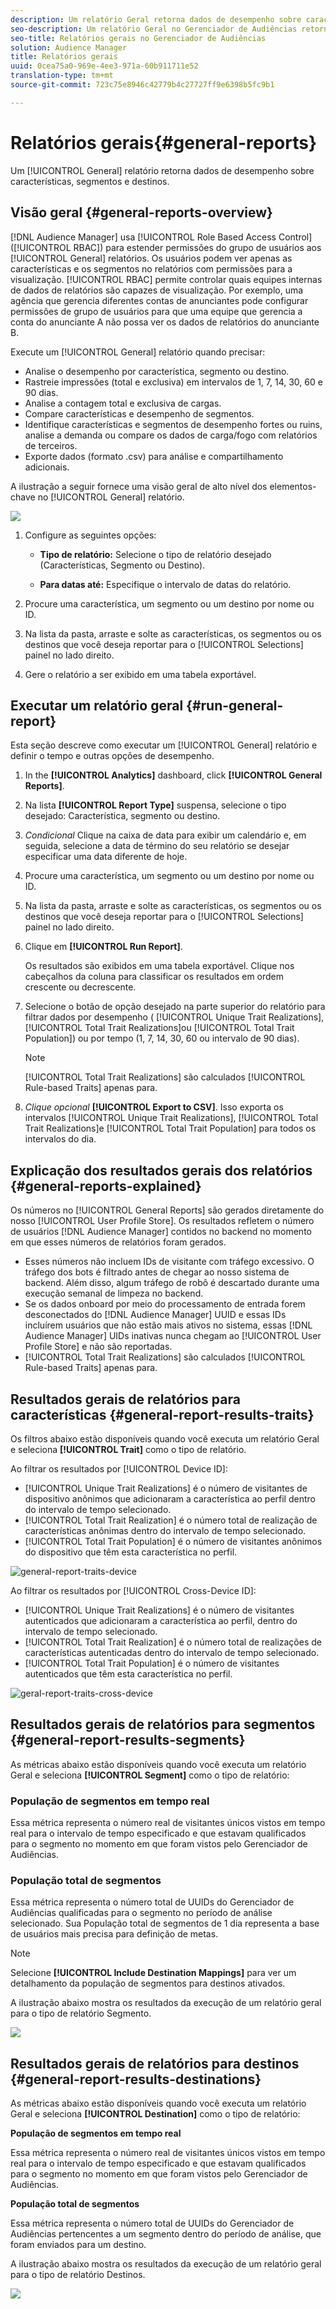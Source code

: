 ```yaml
---
description: Um relatório Geral retorna dados de desempenho sobre características, segmentos e destinos.
seo-description: Um relatório Geral no Gerenciador de Audiências retorna dados de desempenho sobre características, segmentos e destinos.
seo-title: Relatórios gerais no Gerenciador de Audiências
solution: Audience Manager
title: Relatórios gerais
uuid: 0cea75a0-969e-4ee3-971a-60b911711e52
translation-type: tm+mt
source-git-commit: 723c75e8946c42779b4c27727ff9e6398b5fc9b1

---
```



# Relatórios gerais{#general-reports}

Um [!UICONTROL General] relatório retorna dados de desempenho sobre características, segmentos e destinos.

## Visão geral {#general-reports-overview}

<!-- 

c_general_reports.xml

 -->

[!DNL Audience Manager] usa [!UICONTROL Role Based Access Control] ([!UICONTROL RBAC]) para estender permissões do grupo de usuários aos [!UICONTROL General] relatórios. Os usuários podem ver apenas as características e os segmentos no relatórios com permissões para a visualização. [!UICONTROL RBAC] permite controlar quais equipes internas de dados de relatórios são capazes de visualização. Por exemplo, uma agência que gerencia diferentes contas de anunciantes pode configurar permissões de grupo de usuários para que uma equipe que gerencia a conta do anunciante A não possa ver os dados de relatórios do anunciante B.

Execute um [!UICONTROL General] relatório quando precisar:

* Analise o desempenho por característica, segmento ou destino.
* Rastreie impressões (total e exclusiva) em intervalos de 1, 7, 14, 30, 60 e 90 dias.
* Analise a contagem total e exclusiva de cargas.
* Compare características e desempenho de segmentos.
* Identifique características e segmentos de desempenho fortes ou ruins, analise a demanda ou compare os dados de carga/fogo com relatórios de terceiros.
* Exporte dados (formato .csv) para análise e compartilhamento adicionais.

A ilustração a seguir fornece uma visão geral de alto nível dos elementos-chave no [!UICONTROL General] relatório.

![](assets/general_reports.png)

1. Configure as seguintes opções:

   * **Tipo de relatório:** Selecione o tipo de relatório desejado (Características, Segmento ou Destino).

   * **Para datas até:** Especifique o intervalo de datas do relatório.

2. Procure uma característica, um segmento ou um destino por nome ou ID.
3. Na lista da pasta, arraste e solte as características, os segmentos ou os destinos que você deseja reportar para o [!UICONTROL Selections] painel no lado direito.
4. Gere o relatório a ser exibido em uma tabela exportável.

## Executar um relatório geral {#run-general-report}

Esta seção descreve como executar um [!UICONTROL General] relatório e definir o tempo e outras opções de desempenho.

<!-- 

t_run_general_report.xml

 -->

1. In the **[!UICONTROL Analytics]** dashboard, click **[!UICONTROL General Reports]**.
1. Na lista **[!UICONTROL Report Type]** suspensa, selecione o tipo desejado: Característica, segmento ou destino.
1. *Condicional* Clique na caixa de data para exibir um calendário e, em seguida, selecione a data de término do seu relatório se desejar especificar uma data diferente de hoje.
1. Procure uma característica, um segmento ou um destino por nome ou ID.
1. Na lista da pasta, arraste e solte as características, os segmentos ou os destinos que você deseja reportar para o [!UICONTROL Selections] painel no lado direito.
1. Clique em **[!UICONTROL Run Report]**.

   Os resultados são exibidos em uma tabela exportável. Clique nos cabeçalhos da coluna para classificar os resultados em ordem crescente ou decrescente.
1. Selecione o botão de opção desejado na parte superior do relatório para filtrar dados por desempenho ( [!UICONTROL Unique Trait Realizations], [!UICONTROL Total Trait Realizations]ou [!UICONTROL Total Trait Population]) ou por tempo (1, 7, 14, 30, 60 ou intervalo de 90 dias).

   >[!NOTE]
   >
   >[!UICONTROL Total Trait Realizations] são calculados [!UICONTROL Rule-based Traits] apenas para.

1. *Clique opcional* **[!UICONTROL Export to CSV]**. Isso exporta os intervalos [!UICONTROL Unique Trait Realizations], [!UICONTROL Total Trait Realizations]e [!UICONTROL Total Trait Population] para todos os intervalos do dia.

## Explicação dos resultados gerais dos relatórios {#general-reports-explained}

Os números no [!UICONTROL General Reports] são gerados diretamente do nosso [!UICONTROL User Profile Store]. Os resultados refletem o número de usuários [!DNL Audience Manager] contidos no backend no momento em que esses números de relatórios foram gerados.

* Esses números não incluem IDs de visitante com tráfego excessivo. O tráfego dos bots é filtrado antes de chegar ao nosso sistema de backend. Além disso, algum tráfego de robô é descartado durante uma execução semanal de limpeza no backend.
* Se os dados onboard por meio do processamento de entrada forem desconectados do [!DNL Audience Manager] UUID e essas IDs incluírem usuários que não estão mais ativos no sistema, essas [!DNL Audience Manager] UIDs inativas nunca chegam ao [!UICONTROL User Profile Store] e não são reportadas.
* [!UICONTROL Total Trait Realizations] são calculados [!UICONTROL Rule-based Traits] apenas para.

## Resultados gerais de relatórios para características {#general-report-results-traits}

Os filtros abaixo estão disponíveis quando você executa um relatório Geral e seleciona **[!UICONTROL Trait]** como o tipo de relatório.

Ao filtrar os resultados por [!UICONTROL Device ID]:

* [!UICONTROL Unique Trait Realizations] é o número de visitantes de dispositivo anônimos que adicionaram a característica ao perfil dentro do intervalo de tempo selecionado.
* [!UICONTROL Total Trait Realization] é o número total de realização de características anônimas dentro do intervalo de tempo selecionado.
* [!UICONTROL Total Trait Population] é o número de visitantes anônimos do dispositivo que têm esta característica no perfil.

![general-report-traits-device](assets/general-report-traits-deviceid.png)

Ao filtrar os resultados por [!UICONTROL Cross-Device ID]:

* [!UICONTROL Unique Trait Realizations] é o número de visitantes autenticados que adicionaram a característica ao perfil, dentro do intervalo de tempo selecionado.
* [!UICONTROL Total Trait Realization] é o número total de realizações de características autenticadas dentro do intervalo de tempo selecionado.
* [!UICONTROL Total Trait Population] é o número de visitantes autenticados que têm esta característica no perfil.

![geral-report-traits-cross-device](assets/general-report-traits-cross-device.png)

<!-- 
### Unique Trait Realizations

This metric represents the unique number of [Audience Manager Unique User IDs (UUID)](../reference/ids-in-aam.md) that qualified for the trait in your selected time range. For example, if a user visited your homepage three times on 10/1, you would see one Unique Trait Realization.

### Total Trait Realizations

This metric represents the total amount of trait fires for the trait in your selected time range. For example, if a user visited your homepage, then navigated to your tech news and your sports news sections, they would appear in the General Report as three total trait realizations, and one unique trait realization.

### Total Trait Population

This metric represents the total amount of Audience Manager UUIDs that are currently qualified for the trait. Use this number to understand the total amount of users you could use for segmentation and targeting. Typically, users remain part of a trait for [120 days](../features/traits/create-onboarded-rule-based-traits.md#set-expiration-interval). For example, a user visiting your homepage three times today and never returning afterwards, would remain as a user in this population every day until 120 days from now. At the 120 day mark, they would be removed from the population. Read our [Trait and Segment Qualification Reference](../features/traits/trait-and-segment-qualification-reference.md) for more examples on the difference between Unique Trait Realizations and Total Trait Population.

The illustration below shows the results of running a general report for the Trait report type. -->
<!-- 
![](assets/general_reports_metrics.png) -->


## Resultados gerais de relatórios para segmentos {#general-report-results-segments}

As métricas abaixo estão disponíveis quando você executa um relatório Geral e seleciona **[!UICONTROL Segment]** como o tipo de relatório:

### População de segmentos em tempo real

Essa métrica representa o número real de visitantes únicos vistos em tempo real para o intervalo de tempo especificado e que estavam qualificados para o segmento no momento em que foram vistos pelo Gerenciador de Audiências.

### População total de segmentos

Essa métrica representa o número total de UUIDs do Gerenciador de Audiências qualificadas para o segmento no período de análise selecionado. Sua População total de segmentos de 1 dia representa a base de usuários mais precisa para definição de metas.

>[!NOTE]
>
>Selecione **[!UICONTROL Include Destination Mappings]** para ver um detalhamento da população de segmentos para destinos ativados.

A ilustração abaixo mostra os resultados da execução de um relatório geral para o tipo de relatório Segmento.

![](assets/general_reports_segment_metrics.png)

## Resultados gerais de relatórios para destinos {#general-report-results-destinations}

As métricas abaixo estão disponíveis quando você executa um relatório Geral e seleciona **[!UICONTROL Destination]** como o tipo de relatório:

**População de segmentos em tempo real**

Essa métrica representa o número real de visitantes únicos vistos em tempo real para o intervalo de tempo especificado e que estavam qualificados para o segmento no momento em que foram vistos pelo Gerenciador de Audiências.

**População total de segmentos**

Essa métrica representa o número total de UUIDs do Gerenciador de Audiências pertencentes a um segmento dentro do período de análise, que foram enviados para um destino.

A ilustração abaixo mostra os resultados da execução de um relatório geral para o tipo de relatório Destinos.

![](assets/general_reports_destinations.png)
